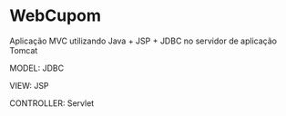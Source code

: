 # WebCupom
Aplicação MVC utilizando Java + JSP + JDBC no servidor de aplicação Tomcat

MODEL: JDBC

VIEW: JSP

CONTROLLER: Servlet
